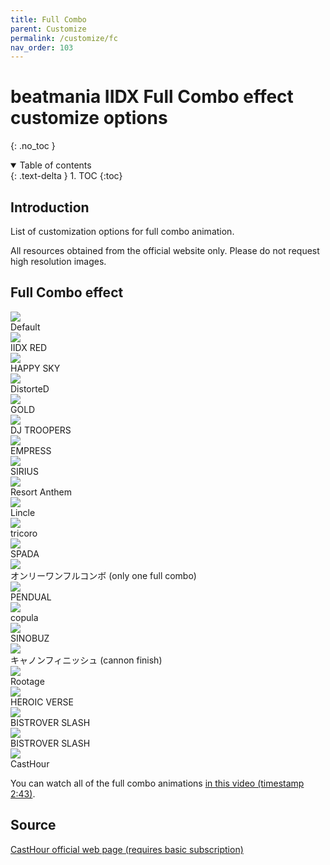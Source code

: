 ```yaml
---
title: Full Combo
parent: Customize
permalink: /customize/fc
nav_order: 103
---
```


# beatmania IIDX Full Combo effect customize options
{: .no_toc }

<details open markdown="block">
  <summary>
    Table of contents
  </summary>
  {: .text-delta }
1. TOC
{:toc}
</details>

## Introduction

List of customization options for full combo animation.

All resources obtained from the official website only. Please do not request high resolution images.

## Full Combo effect

<div>
    <div class="customize">
        <div class="customize_img"><img src="/assets/img/shop/fc/default.jpg" /></div>
        <div class="customize_label">Default</div>
    </div>
    <div class="customize">
        <div class="customize_img"><img src="/assets/img/shop/fc/016.jpg" /></div>
        <div class="customize_label">IIDX RED</div>
    </div>
    <div class="customize">
        <div class="customize_img"><img src="/assets/img/shop/fc/018.jpg" /></div>
        <div class="customize_label">HAPPY SKY</div>
    </div>
    <div class="customize">
        <div class="customize_img"><img src="/assets/img/shop/fc/006.jpg" /></div>
        <div class="customize_label">DistorteD</div>
    </div>
    <div class="customize">
        <div class="customize_img"><img src="/assets/img/shop/fc/002.jpg" /></div>
        <div class="customize_label">GOLD</div>
    </div>
    <div class="customize">
        <div class="customize_img"><img src="/assets/img/shop/fc/005.jpg" /></div>
        <div class="customize_label">DJ TROOPERS</div>
    </div>
    <div class="customize">
        <div class="customize_img"><img src="/assets/img/shop/fc/019.jpg" /></div>
        <div class="customize_label">EMPRESS</div>
    </div>
    <div class="customize">
        <div class="customize_img"><img src="/assets/img/shop/fc/003.jpg" /></div>
        <div class="customize_label">SIRIUS</div>
    </div>
    <div class="customize">
        <div class="customize_img"><img src="/assets/img/shop/fc/001.jpg" /></div>
        <div class="customize_label">Resort Anthem</div>
    </div>
    <div class="customize">
        <div class="customize_img"><img src="/assets/img/shop/fc/012.jpg" /></div>
        <div class="customize_label">Lincle</div>
    </div>
    <div class="customize">
        <div class="customize_img"><img src="/assets/img/shop/fc/004.jpg" /></div>
        <div class="customize_label">tricoro</div>
    </div>
    <div class="customize">
        <div class="customize_img"><img src="/assets/img/shop/fc/011.jpg" /></div>
        <div class="customize_label">SPADA</div>
    </div>
    <div class="customize">
        <div class="customize_img"><img src="/assets/img/shop/fc/017.jpg" /></div>
        <div class="customize_label">オンリーワンフルコンボ (only one full combo)</div>
    </div>
    <div class="customize">
        <div class="customize_img"><img src="/assets/img/shop/fc/014.jpg" /></div>
        <div class="customize_label">PENDUAL</div>
    </div>
    <div class="customize">
        <div class="customize_img"><img src="/assets/img/shop/fc/013.jpg" /></div>
        <div class="customize_label">copula</div>
    </div>
    <div class="customize">
        <div class="customize_img"><img src="/assets/img/shop/fc/008.jpg" /></div>
        <div class="customize_label">SINOBUZ</div>
    </div>
    <div class="customize">
        <div class="customize_img"><img src="/assets/img/shop/fc/009.jpg" /></div>
        <div class="customize_label">キャノンフィニッシュ (cannon finish)</div>
    </div>
    <div class="customize">
        <div class="customize_img"><img src="/assets/img/shop/fc/010.jpg" /></div>
        <div class="customize_label">Rootage</div>
    </div>
    <div class="customize">
        <div class="customize_img"><img src="/assets/img/shop/fc/007.jpg" /></div>
        <div class="customize_label">HEROIC VERSE</div>
    </div>
    <div class="customize">
        <div class="customize_img"><img src="/assets/img/shop/fc/015.jpg" /></div>
        <div class="customize_label">BISTROVER SLASH</div>
    </div>
    <div class="customize">
        <div class="customize_img"><img src="/assets/img/shop/fc/015.jpg" /></div>
        <div class="customize_label">BISTROVER SLASH</div>
    </div>
    <div class="customize">
        <div class="customize_img"><img src="/assets/img/shop/fc/020.jpg" /></div>
        <div class="customize_label">CastHour</div>
    </div>
  <div style="clear:both;"></div>
</div>

You can watch all of the full combo animations [in this video (timestamp 2:43)](https://youtu.be/SOmrDaGYnqI?t=163).

## Source

[CastHour official web page (requires basic subscription)](https://p.eagate.573.jp/game/2dx/29/index.html)
